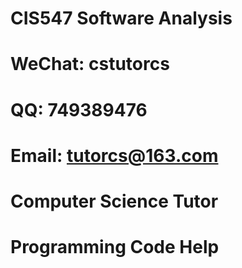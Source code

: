 # CIS547 Software Analysis

# WeChat: cstutorcs

# QQ: 749389476

# Email: tutorcs@163.com

# Computer Science Tutor

# Programming Code Help
